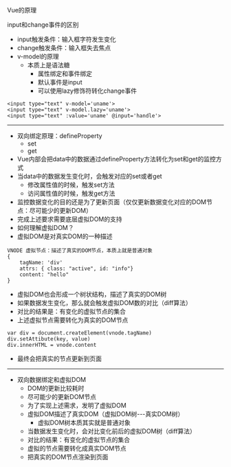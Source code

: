 Vue的原理

input和change事件的区别

- input触发条件：输入框字符发生变化
- change触发条件：输入框失去焦点
- v-model的原理
  - 本质上是语法糖
    - 属性绑定和事件绑定
    - 默认事件是input
    - 可以使用lazy修饰符转化change事件

```
<input type="text" v-model='uname'>
<input type="text" v-model.lazy='uname'>
<input type="text" :value='uname' @input='handle'>
```

------

- 双向绑定原理：defineProperty
  - set
  - get
- Vue内部会把data中的数据通过defineProperty方法转化为set和get的监控方式
- 当data中的数据发生变化时，会触发对应的set或者get
  - 修改属性值的时候，触发set方法
  - 访问属性值的时候，触发get方法
- 监控数据变化的目的还是为了更新页面（仅仅更新数据变化对应的DOM节点：尽可能少的更新DOM）
- 完成上述要求需要底层虚拟DOM的支持
- 如何理解虚拟DOM？
- 虚拟DOM是对真实DOM的一种描述

```
VNODE 虚拟节点：描述了真实的DOM节点，本质上就是普通对象
{
	tagName: 'div'
	attrs: { class: "active", id: "info"}
	content: "hello"
}
```

- 虚拟DOM也会形成一个树状结构，描述了真实的DOM树
- 如果数据发生变化，那么就会触发虚拟DOM数的对比（diff算法）
- 对比的结果是：有变化的虚拟节点的集合
- 上述虚拟节点需要转化为真实的DOM节点

```
var div = document.createElement(vnode.tagName)
div.setAttibute(key, value)
div.innerHTML = vnode.content
```

- 最终会把真实的节点更新到页面

------

- 双向数据绑定和虚拟DOM
  - DOM的更新比较耗时
  - 尽可能少的更新DOM节点
  - 为了实现上述需求，发明了虚拟DOM
  - 虚拟DOM描述了真实DOM（虚拟DOM树---真实DOM树）
    - 虚拟DOM树本质其实就是普通对象
  - 当数据发生变化时，会对比变化前后的虚拟DOM树（diff算法）
  - 对比的结果：有变化的虚拟节点的集合
  - 虚拟的节点需要转化成真实DOM节点
  - 把真实的DOM节点渲染到页面


